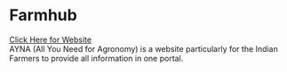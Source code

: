 # Farmhub
<a href="https://gopi456.github.io/Farmhub"> Click Here for Website</a>
<br>
AYNA (All You Need for Agronomy) is a website particularly for the Indian Farmers to provide all information in one portal.
